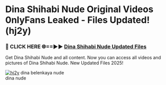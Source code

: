 # Dina Shihabi Nude Original Videos 0nlyFans Leaked - Files Updated! (hj2y)

<h3>🔴 CLICK HERE 🌐==►► <a href="https://tinyurl.com/52m3yx9h" rel="nofollow">Dina Shihabi Nude Updated Files</a></h3>

Get Dina Shihabi Nude and all content. Now you can access all videos and pictures of Dina Shihabi Nude. New Updated Files 2025!

[![hj2y](https://i.imgur.com/TnHtlc8.gif)](https://tinyurl.com/52m3yx9h)
dina belenkaya nude<br>
dina nude